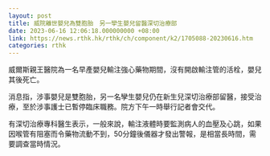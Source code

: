 ```yaml
---
layout: post
title: 威院離世嬰兒為雙胞胎　另一孿生嬰兒留醫深切治療部　
date: 2023-06-16 12:06:18.000000000 +08:00
link: https://news.rthk.hk/rthk/ch/component/k2/1705088-20230616.htm
categories: rthk
---
```


威爾斯親王醫院為一名早產嬰兒輸注強心藥物期間，沒有開啟輸注管的活栓，嬰兒其後死亡。

消息指，涉事嬰兒是雙胞胎，另一名孿生嬰兒仍在新生兒深切治療部留醫，接受治療，至於涉事護士已暫停臨床職務。院方下午一時舉行記者會交代。

有深切治療專科醫生表示，一般來說，輸注液體時要監測病人的血壓及心跳，如果因喉管有阻塞而令藥物流動不到，50分鐘後儀器才發出警報，是相當長時間，需要調查當時情況。
